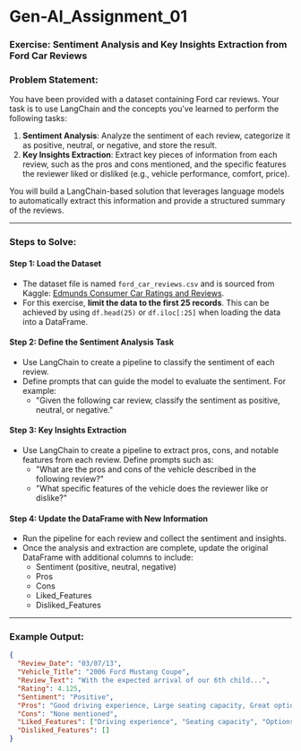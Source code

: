 # Gen-AI_Assignment_01

### **Exercise: Sentiment Analysis and Key Insights Extraction from Ford Car Reviews**

### **Problem Statement:**
You have been provided with a dataset containing Ford car reviews. Your task is to use LangChain and the concepts you’ve learned to perform the following tasks:

1. **Sentiment Analysis**: Analyze the sentiment of each review, categorize it as positive, neutral, or negative, and store the result.
2. **Key Insights Extraction**: Extract key pieces of information from each review, such as the pros and cons mentioned, and the specific features the reviewer liked or disliked (e.g., vehicle performance, comfort, price).

You will build a LangChain-based solution that leverages language models to automatically extract this information and provide a structured summary of the reviews. 

---
### **Steps to Solve:**

#### **Step 1: Load the Dataset**
- The dataset file is named `ford_car_reviews.csv` and is sourced from Kaggle: [Edmunds Consumer Car Ratings and Reviews](https://www.kaggle.com/datasets/ankkur13/edmundsconsumer-car-ratings-and-reviews).
- For this exercise, **limit the data to the first 25 records**. This can be achieved by using `df.head(25)` or `df.iloc[:25]` when loading the data into a DataFrame.

#### **Step 2: Define the Sentiment Analysis Task**
- Use LangChain to create a pipeline to classify the sentiment of each review.
- Define prompts that can guide the model to evaluate the sentiment. For example:
  - "Given the following car review, classify the sentiment as positive, neutral, or negative."

#### **Step 3: Key Insights Extraction**
- Use LangChain to create a pipeline to extract pros, cons, and notable features from each review. Define prompts such as:
  - "What are the pros and cons of the vehicle described in the following review?"
  - "What specific features of the vehicle does the reviewer like or dislike?"

#### **Step 4: Update the DataFrame with New Information**
- Run the pipeline for each review and collect the sentiment and insights.
- Once the analysis and extraction are complete, update the original DataFrame with additional columns to include:
  - Sentiment (positive, neutral, negative)
  - Pros
  - Cons
  - Liked_Features
  - Disliked_Features

---

### **Example Output:**

```json
{
  "Review_Date": "03/07/13",
  "Vehicle_Title": "2006 Ford Mustang Coupe",
  "Review_Text": "With the expected arrival of our 6th child...",
  "Rating": 4.125,
  "Sentiment": "Positive",
  "Pros": "Good driving experience, Large seating capacity, Great options",
  "Cons": "None mentioned",
  "Liked_Features": ["Driving experience", "Seating capacity", "Options available"],
  "Disliked_Features": []
}
```
